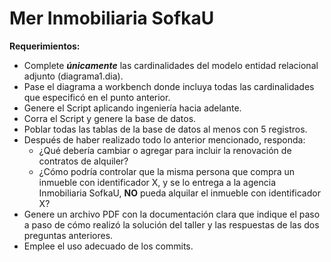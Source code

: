 # Mer Inmobiliaria SofkaU

**Requerimientos:**

- Complete ***únicamente*** las cardinalidades del modelo entidad relacional adjunto (diagrama1.dia).
- Pase el diagrama a workbench donde incluya todas las cardinalidades que especificó en el punto anterior.
- Genere el Script aplicando ingeniería hacia adelante.
- Corra el Script y genere la base de datos.
- Poblar todas las tablas de la base de datos al menos con 5 registros.
- Después de haber realizado todo lo anterior mencionado, responda:
    - ¿Qué debería cambiar o agregar para incluir la renovación de contratos de alquiler?
    - ¿Cómo podría controlar que la misma persona que compra un inmueble con identificador X, y se lo entrega a la 
      agencia Inmobiliaria SofkaU, **NO** pueda alquilar el inmueble con identificador X?
- Genere un archivo PDF con la documentación clara que indique el paso a paso de cómo realizó la solución del taller y 
  las respuestas de las dos preguntas anteriores.
- Emplee el uso adecuado de los commits.